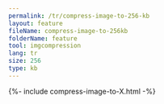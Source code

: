 ```yaml
---
permalink: /tr/compress-image-to-256-kb
layout: feature
fileName: compress-image-to-256kb
folderName: feature
tool: imgcompression
lang: tr
size: 256
type: kb
---
```


{%- include compress-image-to-X.html -%}
